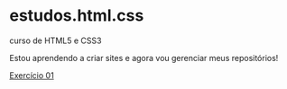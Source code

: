 # estudos.html.css
 curso de HTML5 e CSS3

 Estou aprendendo a criar sites e agora vou gerenciar meus repositórios!

<a href="https://teoriadarelavidadedeeinstein.github.io/estudos.html.css/exercicios/ex01/">Exercício 01</a>